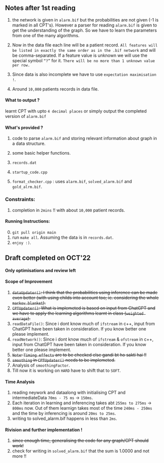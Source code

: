 ## Notes after 1st reading 
1. the network is given in `alarm.bif` but the probabilities are not given (-1 is marked in all CPT's). However a parser for reading `alarm.bif` is given to get the understanding of the graph. So we have to learn the parameters from one of the many algorithms.


2. Now in the data file each line will be a patient record. `All features will be listed in exactly the same order as in the .bif network` and will be comma-separated. If a feature value is unknown we will use the special symbol `“?”` for it. `There will be no more than 1 unknown value per row.`

3. Since data is also incomplete we have to use `expectation maximisation !`.

4. Around `10,000` patients records in data file.



#### What to output ?
learnt CPT with upto `4 decimal places` or simply output the completed version of `alarm.bif`


#### What's provided ?
1. code to parse `alarm.bif` and storing relevant information about graph in a data structure.
2. some basic helper functions.

3. `records.dat`
4. `startup_code.cpp`
5. `format_checker.cpp` : uses `alarm.bif`, `solved_alarm.bif` and `gold_alrm.bif`.


### Constraints:
1. completion in `2mins` !! with about `10,000` patient records.



#### Running Instructions:
0. `git pull origin main`
1. run `make all`. Assuming the data is in `records.dat`.
2. `enjoy :)`.




## Draft completed on OCT'22
#### Only optimisations and review left

#### Scope of Improvement
1. ~~`dataUpdater()`: I think that the probabilities using inference can be made even better (with using childs into account too; ie. considering the whole `markov blanket`).~~
2. ~~`CPTUpdater()`: What is implemeted is based on input from ChatGPT and we have to apply the learning algorithms learnt in class (`weighted average`).~~
3. `readDataFile()`: Since i dont know much of `ifstream` in c++, input from ChatGPT have been taken in consideration. If you know better one please implement.
4. `readNetwork()`: Since i dont know much of `ifstream` & `ofstream` in c++, input from ChatGPT have been taken in consideration. If you know better one please implement.
5. ~~`Note`: `Timing effects` are to be checked else gandi bt ho sakti hai !!~~
6. ~~`smoothing` in `CPTUpdater()` needs to be implemeted.~~
7. Analysis of `smoothingFactor`.
8. Till now it is working on `HARD` have to shift that to `SOFT`.



#### Time Analysis
1. reading neywork and dataalong with initialising CPT and intermediateData `70ms - 75 ms` -> `150ms`. 
2. Each iteration in learning and inferencing takes abt `255ms to 275ms` -> `800ms` now. Out of them learnign takes most of the time `240ms - 250ms` and the time by inferencing is around `20ms to 25ms`.
3. writing to solved_alarm.bif happens in less than `2ms`.




#### Rivision and further implementation !
1. ~~since enough time, generalising the code for any graph/CPT should work!~~
2. check for writing in `solved_alarm.bif` that the sum is 1.0000 and not more !!